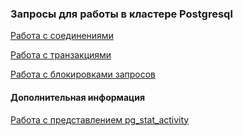 ### Запросы для работы в кластере Postgresql

[Работа с соединениями](https://github.com/Aleksey-10081967/Postgresql-study/blob/main/query/file/connection.md)

[Работа с транзакциями](https://github.com/Aleksey-10081967/Postgresql-study/blob/main/query/files/transactions.md)

[Работа с блокировками запросов](https://github.com/Aleksey-10081967/Postgresql-study/blob/main/query/files/locks.md)
     
#### Дополнительная информация
      
[Работа с представлением pg_stat_activity](https://github.com/Aleksey-10081967/Postgresql-study/blob/main/query/files/pg_stat_activity.md)
